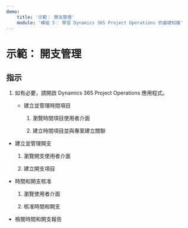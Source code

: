 ```yaml
---
demo:
    title: '示範： 開支管理'
    module: '模組 5： 學習 Dynamics 365 Project Operations 的基礎知識'
---
```


# 示範： 開支管理

## 指示

1. 如有必要，請開啟 Dynamics 365 Project Operations 應用程式。 

	- 建立並管理時間項目

		1. 瀏覽時間項目使用者介面

		2. 建立時間項目並與專案建立關聯

- 建立並管理開支

	1. 瀏覽開支使用者介面

	2. 建立開支項目

- 時間和開支核准

	1. 瀏覽使用者介面

	2. 核准時間和開支

- 檢閱時間和開支報告
